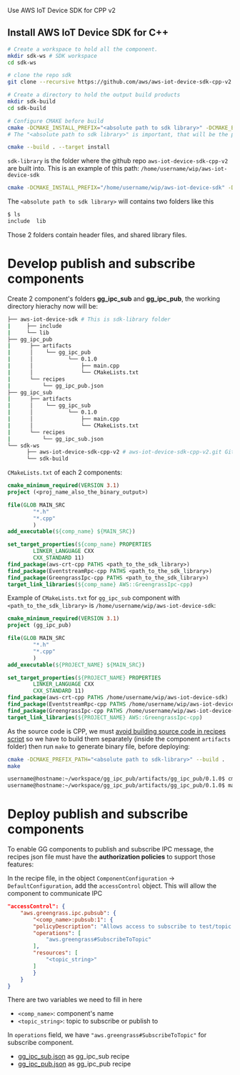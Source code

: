 Use AWS IoT Device SDK for CPP v2

## Install AWS IoT Device SDK for C++

```sh
# Create a workspace to hold all the component.
mkdir sdk-ws # SDK workspace
cd sdk-ws

# clone the repo sdk
git clone --recursive https://github.com/aws/aws-iot-device-sdk-cpp-v2.git

# Create a directory to hold the output build products
mkdir sdk-build
cd sdk-build

# Configure CMAKE before build
cmake -DCMAKE_INSTALL_PREFIX="<absolute path to sdk library>" -DCMAKE_BUILD_TYPE="Debug" ../aws-iot-device-sdk-cpp-v2
# The "<absolute path to sdk library>" is important, that will be the place for us to link to all the output libraries component

cmake --build . --target install
```
``sdk-library`` is the folder where the github repo ``aws-iot-device-sdk-cpp-v2`` are built into. This is an example of this path: ``/home/username/wip/aws-iot-device-sdk``

```sh
cmake -DCMAKE_INSTALL_PREFIX="/home/username/wip/aws-iot-device-sdk" -DCMAKE_BUILD_TYPE="Debug" ../aws-iot-device-sdk-cpp-v2
```

The ```<absolute path to sdk library>``` will contains two folders like this
```sh
$ ls
include  lib
```
Those 2 folders contain header files, and shared library files.
# Develop publish and subscribe components

Create 2 component's folders **gg_ipc_sub** and **gg_ipc_pub**, the working directory hierachy now will be:

```sh
├── aws-iot-device-sdk # This is sdk-library folder
|     ├── include
|     └── lib
├── gg_ipc_pub
|      ├── artifacts
|      │    └── gg_ipc_pub
|      │           └── 0.1.0
|      │               ├── main.cpp
|      │               └── CMakeLists.txt
|      └── recipes
|          └── gg_ipc_pub.json
├── gg_ipc_sub
|      ├── artifacts
|      │    └── gg_ipc_sub
|      │           └── 0.1.0
|      │               ├── main.cpp
|      │               └── CMakeLists.txt
|      └── recipes
|          └── gg_ipc_sub.json
└── sdk-ws
      ├── aws-iot-device-sdk-cpp-v2 # aws-iot-device-sdk-cpp-v2.git Github repo
      └── sdk-build
```
``CMakeLists.txt`` of each 2 components:
```cmake
cmake_minimum_required(VERSION 3.1)
project (<proj_name_also_the_binary_output>)

file(GLOB MAIN_SRC
        "*.h"
        "*.cpp"
        )
add_executable(${comp_name} ${MAIN_SRC})

set_target_properties(${comp_name} PROPERTIES
        LINKER_LANGUAGE CXX
        CXX_STANDARD 11)
find_package(aws-crt-cpp PATHS <path_to_the_sdk_library>)
find_package(EventstreamRpc-cpp PATHS <path_to_the_sdk_library>)
find_package(GreengrassIpc-cpp PATHS <path_to_the_sdk_library>)
target_link_libraries(${comp_name} AWS::GreengrassIpc-cpp)
```
Example of ``CMakeLists.txt`` for ``gg_ipc_sub`` component with ``<path_to_the_sdk_library>`` is ``/home/username/wip/aws-iot-device-sdk``:

```cmake
cmake_minimum_required(VERSION 3.1)
project (gg_ipc_pub)

file(GLOB MAIN_SRC
        "*.h"
        "*.cpp"
        )
add_executable(${PROJECT_NAME} ${MAIN_SRC})

set_target_properties(${PROJECT_NAME} PROPERTIES
        LINKER_LANGUAGE CXX
        CXX_STANDARD 11)
find_package(aws-crt-cpp PATHS /home/username/wip/aws-iot-device-sdk)
find_package(EventstreamRpc-cpp PATHS /home/username/wip/aws-iot-device-sdk)
find_package(GreengrassIpc-cpp PATHS /home/username/wip/aws-iot-device-sdk)
target_link_libraries(${PROJECT_NAME} AWS::GreengrassIpc-cpp)
```
As the source code is CPP, we must [avoid building source code in recipes script](https://github.com/TranPhucVinh/Linux-Shell/blob/master/Platforms%20interaction/AWS/Greengrass/C%20source%20code%20component.md#avoid-building-source-code-in-recipes-script) so we have to build them separately (inside the component ``artifacts`` folder) then run ``make`` to generate binary file, before deploying:

```sh
cmake -DCMAKE_PREFIX_PATH="<absolute path to sdk-library>" --build .
make
```
```sh
username@hostname:~/workspace/gg_ipc_pub/artifacts/gg_ipc_pub/0.1.0$ cmake -DCMAKE_PREFIX_PATH="/home/username/wip/aws-iot-device-sdk" --build .
username@hostname:~/workspace/gg_ipc_pub/artifacts/gg_ipc_pub/0.1.0$ make
```
# Deploy publish and subscribe components

To enable GG components to publish and subscribe IPC message, the recipes json file must have the **authorization policies** to support those features:

In the recipe file, in the object ``ComponentConfiguration`` -> ``DefaultConfiguration``, add the ``accessControl`` object. This will allow the component to communicate IPC

```json
"accessControl": {
    "aws.greengrass.ipc.pubsub": {
        "<comp_name>:pubsub:1": {
        "policyDescription": "Allows access to subscribe to test/topic.",
        "operations": [
            "aws.greengrass#SubscribeToTopic"
        ],
        "resources": [
            "<topic_string>"
        ]
        }
    }
}
```
There are two variables we need to fill in here
* ``<comp_name>``: component's name
* ``<topic_string>``: topic to subscribe or publish to

In ``operations`` field, we have ``"aws.greengrass#SubscribeToTopic"`` for subscribe component.

* [gg_ipc_sub.json](gg_ipc_sub.json) as gg_ipc_sub recipe
* [gg_ipc_pub.json](gg_ipc_pub.json) as gg_ipc_pub recipe
